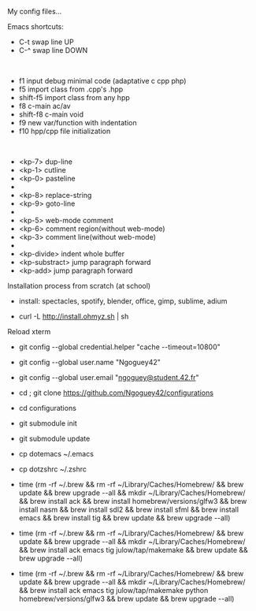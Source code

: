 My config files...


Emacs shortcuts:

* C-t swap line UP
* C-^ swap line DOWN

<BR>

* f1 input debug minimal code (adaptative c cpp php)
* f5 import class from .cpp's .hpp
* shift-f5 import class from any hpp
* f8 c-main ac/av
* shift-f8 c-main void
* f9 new var/function with indentation
* f10 hpp/cpp file initialization

<BR>

* \<kp-7\> dup-line
* \<kp-1\> cutline
* \<kp-0\> pasteline
* 
* \<kp-8\> replace-string
* \<kp-9\> goto-line
* 
* \<kp-5\> web-mode comment
* \<kp-6\> comment region(without web-mode)
* \<kp-3\> comment line(without web-mode)
* 
* \<kp-divide\> indent whole buffer
* \<kp-substract\> jump paragraph forward
* \<kp-add\> jump paragraph forward

Installation process from scratch (at school)


- install: spectacles, spotify, blender, office, gimp, sublime, adium

- curl -L http://install.ohmyz.sh | sh

Reload xterm

- git config --global credential.helper "cache --timeout=10800"
- git config --global user.name "Ngoguey42"
- git config --global user.email "ngoguey@student.42.fr"
- cd ; git clone https://github.com/Ngoguey42/configurations
- cd configurations
- git submodule init
- git submodule update
- cp dotemacs ~/.emacs
- cp dotzshrc ~/.zshrc

- time (rm -rf ~/.brew && rm -rf ~/Library/Caches/Homebrew/ && brew update && brew upgrade --all && mkdir ~/Library/Caches/Homebrew/ && brew install ack && brew install homebrew/versions/glfw3 && brew install nasm && brew install sdl2 && brew install sfml && brew install emacs && brew install tig && brew update && brew upgrade --all)
- time (rm -rf ~/.brew && rm -rf ~/Library/Caches/Homebrew/ && brew update && brew upgrade --all && mkdir ~/Library/Caches/Homebrew/ && brew install ack emacs tig julow/tap/makemake && brew update && brew upgrade --all)
- time (rm -rf ~/.brew && rm -rf ~/Library/Caches/Homebrew/ && brew update && brew upgrade --all && mkdir ~/Library/Caches/Homebrew/ && brew install ack emacs tig julow/tap/makemake python homebrew/versions/glfw3 && brew update && brew upgrade --all)
